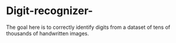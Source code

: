 # Digit-recognizer-
The goal here is to correctly identify digits from a dataset of tens of thousands of handwritten images.
